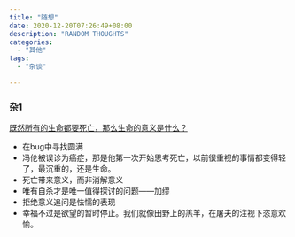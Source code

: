 ```yaml
---
title: "随想"
date: 2020-12-20T07:26:49+08:00
description: "RANDOM THOUGHTS"
categories:
  - "其他"
tags:
  - "杂谈"

---
```


### 杂1
[既然所有的生命都要死亡，那么生命的意义是什么？](https://www.zhihu.com/question/288017836)
  - 在bug中寻找圆满
  - 冯伦被误诊为癌症，那是他第一次开始思考死亡，以前很重视的事情都变得轻了，最沉重的，还是生命。
  - 死亡带来意义，而非消解意义
  - 唯有自杀才是唯一值得探讨的问题——加缪
  - 拒绝意义追问是怯懦的表现
  - 幸福不过是欲望的暂时停止。我们就像田野上的羔羊，在屠夫的注视下恣意欢愉。

